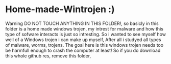 # Home-made-Wintrojen :)
Warning DO NOT TOUCH ANYTHING IN THIS FOLDER!, so basicly in this folder is a home made windows trojen, my intrest for malware and how this type of sofware interacts is just so intresting. So i wanted to see myself how well of a Windows trojen i can make up myself, After all i studyed all types of malware, worms, trojens. The goal here is this windows trojen needs too be harmfull enough to crash the computer at least! So if you do download this whole github res, remove this folder,
